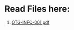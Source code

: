 # Read Files here:
1. [OTG-INFO-001.pdf](https://Mehran-Sanea.github.io/OWASP-Testing-Guide-Persian-Farsi/cefcced3a444ad16c11ae42c38e89288d01923ce/OTG-INFO-001.pdf)
